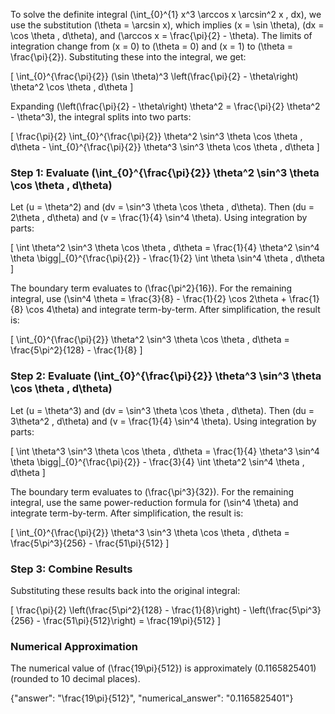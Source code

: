 

To solve the definite integral \(\int_{0}^{1} x^3 \arccos x \arcsin^2 x \, dx\), we use the substitution \(\theta = \arcsin x\), which implies \(x = \sin \theta\), \(dx = \cos \theta \, d\theta\), and \(\arccos x = \frac{\pi}{2} - \theta\). The limits of integration change from \(x = 0\) to \(\theta = 0\) and \(x = 1\) to \(\theta = \frac{\pi}{2}\). Substituting these into the integral, we get:

\[
\int_{0}^{\frac{\pi}{2}} (\sin \theta)^3 \left(\frac{\pi}{2} - \theta\right) \theta^2 \cos \theta \, d\theta
\]

Expanding \(\left(\frac{\pi}{2} - \theta\right) \theta^2 = \frac{\pi}{2} \theta^2 - \theta^3\), the integral splits into two parts:

\[
\frac{\pi}{2} \int_{0}^{\frac{\pi}{2}} \theta^2 \sin^3 \theta \cos \theta \, d\theta - \int_{0}^{\frac{\pi}{2}} \theta^3 \sin^3 \theta \cos \theta \, d\theta
\]

### Step 1: Evaluate \(\int_{0}^{\frac{\pi}{2}} \theta^2 \sin^3 \theta \cos \theta \, d\theta\)
Let \(u = \theta^2\) and \(dv = \sin^3 \theta \cos \theta \, d\theta\). Then \(du = 2\theta \, d\theta\) and \(v = \frac{1}{4} \sin^4 \theta\). Using integration by parts:

\[
\int \theta^2 \sin^3 \theta \cos \theta \, d\theta = \frac{1}{4} \theta^2 \sin^4 \theta \bigg|_{0}^{\frac{\pi}{2}} - \frac{1}{2} \int \theta \sin^4 \theta \, d\theta
\]

The boundary term evaluates to \(\frac{\pi^2}{16}\). For the remaining integral, use \(\sin^4 \theta = \frac{3}{8} - \frac{1}{2} \cos 2\theta + \frac{1}{8} \cos 4\theta\) and integrate term-by-term. After simplification, the result is:

\[
\int_{0}^{\frac{\pi}{2}} \theta^2 \sin^3 \theta \cos \theta \, d\theta = \frac{5\pi^2}{128} - \frac{1}{8}
\]

### Step 2: Evaluate \(\int_{0}^{\frac{\pi}{2}} \theta^3 \sin^3 \theta \cos \theta \, d\theta\)
Let \(u = \theta^3\) and \(dv = \sin^3 \theta \cos \theta \, d\theta\). Then \(du = 3\theta^2 \, d\theta\) and \(v = \frac{1}{4} \sin^4 \theta\). Using integration by parts:

\[
\int \theta^3 \sin^3 \theta \cos \theta \, d\theta = \frac{1}{4} \theta^3 \sin^4 \theta \bigg|_{0}^{\frac{\pi}{2}} - \frac{3}{4} \int \theta^2 \sin^4 \theta \, d\theta
\]

The boundary term evaluates to \(\frac{\pi^3}{32}\). For the remaining integral, use the same power-reduction formula for \(\sin^4 \theta\) and integrate term-by-term. After simplification, the result is:

\[
\int_{0}^{\frac{\pi}{2}} \theta^3 \sin^3 \theta \cos \theta \, d\theta = \frac{5\pi^3}{256} - \frac{51\pi}{512}
\]

### Step 3: Combine Results
Substituting these results back into the original integral:

\[
\frac{\pi}{2} \left(\frac{5\pi^2}{128} - \frac{1}{8}\right) - \left(\frac{5\pi^3}{256} - \frac{51\pi}{512}\right) = \frac{19\pi}{512}
\]

### Numerical Approximation
The numerical value of \(\frac{19\pi}{512}\) is approximately \(0.1165825401\) (rounded to 10 decimal places).

{"answer": "\\frac{19\pi}{512}", "numerical_answer": "0.1165825401"}